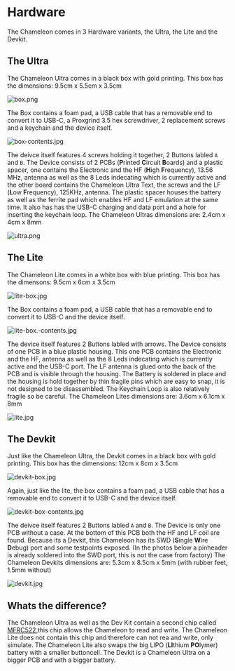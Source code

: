 # Hardware

The Chameleon comes in 3 Hardware variants, the Ultra, the Lite and the Devkit.

## The Ultra

The Chameleon Ultra comes in a black box with gold printing. This box has the dimensions: 9.5cm x 5.5cm x 3.5cm

![box.png](./images/ultra-box.jpg)

The Box contains a foam pad, a USB cable that has a removable end to convert it to USB-C, a Proxgrind 3.5 hex screwdriver, 2 replacement screws and a keychain and the device itself.

![box-contents.jpg](./images/ultra-box-contents.jpg)

The deivce itself features 4 screws holding it together, 2 Buttons labled `A` and `B`.  The Device consists of 2 PCBs (**P**rinted **C**ircuit **B**oards) and a plastic spacer, one contains the Electronic and the HF (**H**igh **F**requency), 13.56 MHz, antenna as well as the 8 Leds indecating which is currently active and the other board contains the Chameleon Ultra Text, the screws and the LF (**L**ow **F**requency), 125KHz, antenna. The plastic spacer houses the battery as well as the ferrite pad which enables HF and LF emulation at the same time. It also has has the USB-C charging and data port and a hole for inserting the keychain loop. The Chameleon Ultras dimensions are: 2.4cm x 4cm x 8mm 

![ultra.png](./images/ultra.jpg)

## The Lite

The Chameleon Lite comes in a white box with blue printing. This box has the dimensons: 9.5cm x 6cm x 3.5cm

![lite-box.jpg](./images/lite-box.jpg)

The Box contains a foam pad, a USB cable that has a removable end to convert it to USB-C and the device itself.

![lite-box.-contents.jpg](./images/lite-box-contents.jpg)

The device itself features 2 Buttons labled with arrows. The Device consists of one PCB in a blue plastic housing. This one PCB contains the Electronic and the HF, antenna as well as the 8 Leds indecating which is currently active and the USB-C port. The LF antenna is glued onto the back of the PCB and is visible through the housing. The Battery is soldered in place and the housing is hold together by thin fragile pins which are easy to snap, it is not designed to be disassembled. The Keychain Loop is also relatively fragile so be careful. The Chameleon Lites dimensions are: 3.6cm x 6.1cm x 8mm

![lite.jpg](./images/lite.jpg)

## The Devkit

Just like the Chameleon Ultra, the Devkit comes in a black box with gold printing. This box has the dimensions: 12cm x  8cm x 3.5cm

![devkit-box.jpg](./images/devkit-box.jpg)

Again, just like the lite, the box contains a foam pad, a USB cable that has a removable end to convert it to USB-C and the device itself.

![devkit-box-contents.jpg](./images/devkit-box-contents.jpg)

The deivce itself features 2 Buttons labled `A` and `B`. The Device is only one PCB without a case. At the bottom of this PCB both the HF and LF coil are found. Because its a Devkit, this Chameleon has its SWD (**S**ingle **W**ire **D**ebug) port and some testpoints exposed. (In the photos below a pinheader is already soldered into the SWD port, this is not the case from factory) The Chameleon Devkits dimensions are:  5.3cm x 8.5cm x 5mm (with rubber feet, 1.5mm without)

![devkit.jpg](./images/devkit.jpg)

## Whats the difference?

The Chameleon Ultra as well as the Dev Kit contain a second chip called [MFRC522 ](https://www.nxp.com/docs/en/data-sheet/MFRC522.pdf) this chip allows the Chameleon to read and write. The Chameleon Lite does not contain this chip and therefore can not rea and write, only simulate. The Chameleon Lite also swaps the big LIPO (**LI**thium **PO**lymer) battery with a smaller buttoncell. The Devkit is a Chameleon Ultra on a bigger PCB and with a bigger battery.

# 
